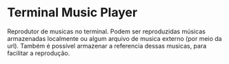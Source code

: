 # Terminal Music Player

Reprodutor de musicas no terminal. Podem ser reproduzidas músicas armazenadas localmente ou algum arquivo de musica externo (por meio da url). Também é possível armazenar a referencia dessas musicas,  para facilitar a reprodução.
